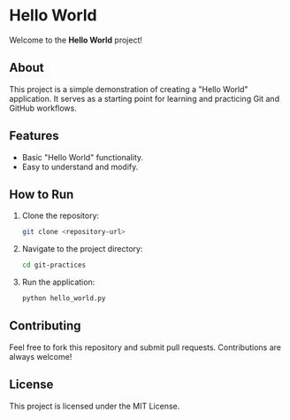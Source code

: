 # Hello World

Welcome to the **Hello World** project!

## About

This project is a simple demonstration of creating a "Hello World" application. It serves as a starting point for learning and practicing Git and GitHub workflows.

## Features

- Basic "Hello World" functionality.
- Easy to understand and modify.

## How to Run

1. Clone the repository:
    ```bash
    git clone <repository-url>
    ```
2. Navigate to the project directory:
    ```bash
    cd git-practices
    ```
3. Run the application:
    ```bash
    python hello_world.py
    ```

## Contributing

Feel free to fork this repository and submit pull requests. Contributions are always welcome!

## License

This project is licensed under the MIT License.